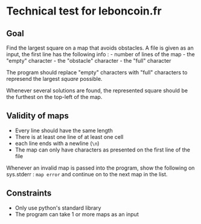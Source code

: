 # Technical test for leboncoin.fr


## Goal

Find the largest square on a map that avoids obstacles.
A file is given as an input, the first line has the following info :
    - number of lines of the map
    - the "empty" character
    - the "obstacle" character
    - the "full" character

The program should replace "empty" characters with "full" characters to represend the largest *square* possible.

Whenever several solutions are found, the represented square should be the furthest on the top-left of the map.


## Validity of maps

- Every line should have the same length
- There is at least one line of at least one cell
- each line ends with a newline (`\n`)
- The map can only have characters as presented on the first line of the file

Whenever an invalid map is passed into the program, show the following on sys.stderr : `map error` and continue on
to the next map in the list.

## Constraints

- Only use python's standard library
- The program can take 1 or more maps as an input
